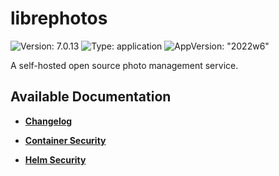 # librephotos

![Version: 7.0.13](https://img.shields.io/badge/Version-7.0.13-informational?style=flat-square) ![Type: application](https://img.shields.io/badge/Type-application-informational?style=flat-square) ![AppVersion: "2022w6"](https://img.shields.io/badge/AppVersion-"2022w6"-informational?style=flat-square)

A self-hosted open source photo management service.

## Available Documentation

- [**Changelog**](CHANGELOG)

- [**Container Security**](container-security)

- [**Helm Security**](helm-security)

